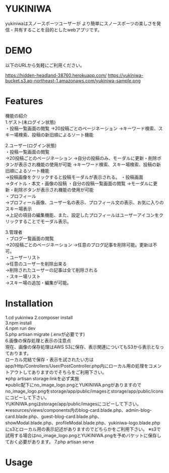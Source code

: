 # YUKINIWA
 
yukiniwaはスノースポーツユーザーが
より簡単にスノースポーツの楽しさを発信・共有することを目的としたwebアプリです。
 
# DEMO
 以下のURLから気軽にご利用ください。

 https://hidden-headland-38760.herokuapp.com/
 https://yukiniwa-bucket.s3.ap-northeast-1.amazonaws.com/yukiniwa-sample.png
# Features
 
 機能の紹介  
 1.ゲスト(未ログイン状態)  
 ・投稿一覧画面の閲覧
 ->20投稿ごとのページネーション
 ->キーワード検索、スキー場検索、投稿の新旧順によるソート機能  
 
 2.ユーザー(ログイン状態)   
 ・投稿一覧画面の閲覧  
 ->20投稿ごとのページネーション
 ->自分の投稿のみ、モーダルに更新・削除ボタンが表示され機能の使用が可能 
 ->キーワード検索、スキー場検索、投稿の新旧順によるソート機能  
 ->投稿画像をクリックすると投稿モーダルが表示される。 
 ・投稿画面  
 ->タイトル・本文・画像の投稿
 ・自分の投稿一覧画面の閲覧
 ->モーダルに更新・削除ボタンが表示され機能の使用が可能  
 ・プロフィール  
 ->プロフィール画像、ユーザー名の表示、プロフィール文の表示、お気に入りのスキー場表示  
 ->上記の項目の編集機能、また、設定したプロフィールはユーザーアイコンをクリックすることでモーダル表示。
 
 3.管理者  
 ・ブログ一覧画面の閲覧  
 ->20投稿ごとのページネーション
 ->任意のブログ記事を削除可能。更新は不可。  
 ・ユーザーリスト  
 ->任意のユーザーを削除出来る  
 ->削除されたユーザーの記事は全て削除される  
 ・スキー場リスト  
 ->スキー場の追加・編集が可能。
 
# Installation
 
1.cd yukiniwa 
2.composer install  
3.npm install  
4.npm run dev  
5.php artisan migrate (.envが必要です)  
6.画像の保存処理と表示の注意点	
現在、画像の保存処理はAWS S3に保存、表示関連についてもS3から表示となっております。   
ローカル完結で保存・表示を試されたい方は    
app/Http/Controllers/User/PostController.php内にローカル用の処理をコメントアウトしてありますのでそちらをご利用下さい。   
※php artisan storage:linkを必ず実施  
※public配下にno_image_logo.pngとYUKINIWA.pngがありますので 
no_image_logo.pngをstorage/app/public/imagesとstorage/app/public/iconsにコピーして下さい。  
YUKINIWA.pngはstorage/app/public/imagesにコピーして下さい。    
※resources/views/components内のblog-card.blade.php、admin-blog-card.blade.php、guest-blog-card.blade.php、   
showModal.blade.php、profileModal.blade.php、yukiniwa-logo.blade.phpにs3とローカル用の表示記述がありますのでどちらかをご利用下さい。 
※s3で試用する場合はno_image_logo.pngとYUKINIWA.pngを予めバケットに保存しておく必要があります。 
7.php artisan serve 

 
# Usage
 



